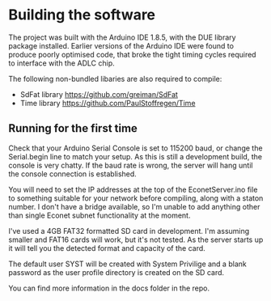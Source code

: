 # Building the software
The project was built with the Arduino IDE 1.8.5, with the DUE library package installed. Earlier versions of the Arduino IDE
were found to produce poorly optimised code, that broke the tight timing cycles required to interface with the ADLC chip.

The following non-bundled libaries are also required to compile:
- SdFat library https://github.com/greiman/SdFat
- Time library https://github.com/PaulStoffregen/Time 

## Running for the first time
Check that your Arduino Serial Console is set to 115200 baud, or change the Serial.begin line to match your setup. As this is
still a development build, the console is very chatty. If the baud rate is wrong, the server will hang until the console connection is established.

You will need to set the IP addresses at the top of the EconetServer.ino file to something suitable for your network before
compiling, along with a staton number. I don't have a bridge available, so I'm unable to add anything other than single Econet
subnet functionality at the moment.

I've used a 4GB FAT32 formatted SD card in development. I'm assuming smaller and FAT16 cards will work, but it's not tested. As
the server starts up it will tell you the detected format and capacity of the card.

The default user SYST will be created with System Privilige and a blank password as the user profile directory is created on the 
SD card.

You can find more information in the docs folder in the repo.
